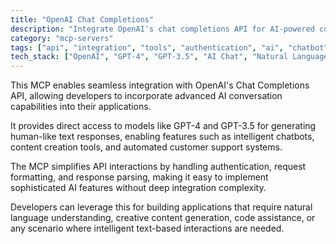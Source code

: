 ```yaml
---
title: "OpenAI Chat Completions"
description: "Integrate OpenAI's chat completions API for AI-powered conversations and content generation."
category: "mcp-servers"
tags: ["api", "integration", "tools", "authentication", "ai", "chatbot", "content generation", "NLP"]
tech_stack: ["OpenAI", "GPT-4", "GPT-3.5", "AI Chat", "Natural Language Processing"]
---
```


This MCP enables seamless integration with OpenAI's Chat Completions API, allowing developers to incorporate advanced AI conversation capabilities into their applications. 

It provides direct access to models like GPT-4 and GPT-3.5 for generating human-like text responses, enabling features such as intelligent chatbots, content creation tools, and automated customer support systems.

The MCP simplifies API interactions by handling authentication, request formatting, and response parsing, making it easy to implement sophisticated AI features without deep integration complexity. 

Developers can leverage this for building applications that require natural language understanding, creative content generation, code assistance, or any scenario where intelligent text-based interactions are needed.